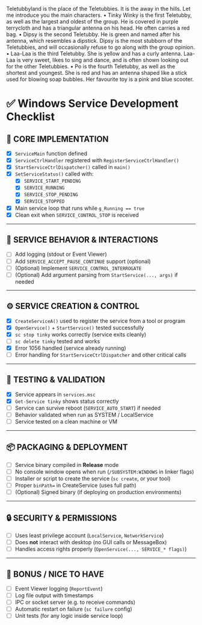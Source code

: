 Teletubbyland is the place of the Teletubbies. It is the away in the hills. Let me introduce
you the main characters.
• Tinky Winky is the first Teletubby, as well as the largest and oldest of the group.
He is covered in purple terrycloth and has a triangular antenna on his head. He
often carries a red bag.
• Dipsy is the second Teletubby. He is green and named after his antenna, which
resembles a dipstick. Dipsy is the most stubborn of the Teletubbies, and will
occasionally refuse to go along with the group opinion.
• Laa-Laa is the third Teletubby. She is yellow and has a curly antenna. Laa-Laa
is very sweet, likes to sing and dance, and is often shown looking out for the other
Teletubbies.
• Po is the fourth Teletubby, as well as the shortest and youngest. She is red and has
an antenna shaped like a stick used for blowing soap bubbles. Her favourite toy is
a pink and blue scooter.


# ✅ Windows Service Development Checklist

## 🧱 CORE IMPLEMENTATION

- [x] `ServiceMain` function defined  
- [x] `ServiceCtrlHandler` registered with `RegisterServiceCtrlHandler()`  
- [x] `StartServiceCtrlDispatcher()` called in `main()`  
- [x] `SetServiceStatus()` called with:
  - [x] `SERVICE_START_PENDING`
  - [x] `SERVICE_RUNNING`
  - [x] `SERVICE_STOP_PENDING`
  - [x] `SERVICE_STOPPED`  
- [x] Main service loop that runs while `g_Running == true`  
- [x] Clean exit when `SERVICE_CONTROL_STOP` is received  

---

## 🔌 SERVICE BEHAVIOR & INTERACTIONS

- [ ] Add logging (stdout or Event Viewer)
- [ ] Add `SERVICE_ACCEPT_PAUSE_CONTINUE` support (optional)
- [ ] (Optional) Implement `SERVICE_CONTROL_INTERROGATE`
- [ ] (Optional) Add argument parsing from `StartService(..., args)` if needed

---

## ⚙️ SERVICE CREATION & CONTROL

- [x] `CreateServiceA()` used to register the service from a tool or program
- [x] `OpenService()` + `StartService()` tested successfully
- [x] `sc stop tinky` works correctly (service exits cleanly)
- [ ] `sc delete tinky` tested and works
- [x] Error 1056 handled (service already running)
- [ ] Error handling for `StartServiceCtrlDispatcher` and other critical calls

---

## 🧪 TESTING & VALIDATION

- [x] Service appears in `services.msc`
- [x] `Get-Service tinky` shows status correctly
- [ ] Service can survive reboot (`SERVICE_AUTO_START`) if needed
- [ ] Behavior validated when run as SYSTEM / LocalService
- [ ] Service tested on a clean machine or VM

---

## 📦 PACKAGING & DEPLOYMENT

- [ ] Service binary compiled in **Release** mode
- [ ] No console window opens when run (`/SUBSYSTEM:WINDOWS` in linker flags)
- [ ] Installer or script to create the service (`sc create`, or your tool)
- [ ] Proper `binPath=` in CreateService (uses full path)
- [ ] (Optional) Signed binary (if deploying on production environments)

---

## 🔒 SECURITY & PERMISSIONS

- [ ] Uses least privilege account (`LocalService`, `NetworkService`)
- [ ] Does **not** interact with desktop (no GUI calls or MessageBox)
- [ ] Handles access rights properly (`OpenService(..., SERVICE_* flags)`)

---

## 🎁 BONUS / NICE TO HAVE

- [ ] Event Viewer logging (`ReportEvent`)
- [ ] Log file output with timestamps
- [ ] IPC or socket server (e.g. to receive commands)
- [ ] Automatic restart on failure (`sc failure` config)
- [ ] Unit tests (for any logic inside service loop)
